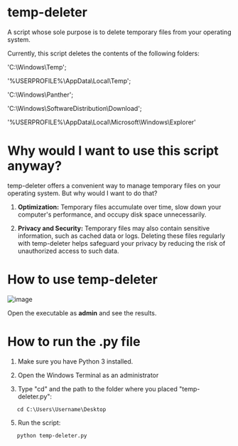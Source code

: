# temp-deleter
A script whose sole purpose is to delete temporary files from your operating system.

Currently, this script deletes the contents of the following folders:

'C:\Windows\Temp';

'%USERPROFILE%\AppData\Local\Temp';

'C:\Windows\Panther';

'C:\Windows\SoftwareDistribution\Download';

'%USERPROFILE%\AppData\Local\Microsoft\Windows\Explorer'

# Why would I want to use this script anyway?
temp-deleter offers a convenient way to manage temporary files on your operating system. But why would I want to do that?

1. <b>Optimization:</b> Temporary files accumulate over time, slow down your computer's performance, and occupy disk space unnecessarily.
   
2. <b>Privacy and Security:</b> Temporary files may also contain sensitive information, such as cached data or logs. Deleting these files regularly with temp-deleter helps safeguard your privacy by reducing the risk of unauthorized access to such data.

# How to use temp-deleter
![image](https://github.com/giomascitelli/temp-deleter/assets/47045018/ace098e6-029d-463d-a81a-e88647069f55)

Open the executable as <b>admin</b> and see the results.

# How to run the .py file

1. Make sure you have Python 3 installed.

2. Open the Windows Terminal as an administrator

3. Type "cd" and the path to the folder where you placed "temp-deleter.py":

```
   cd C:\Users\Username\Desktop
```

5. Run the script:

```
   python temp-deleter.py
```
